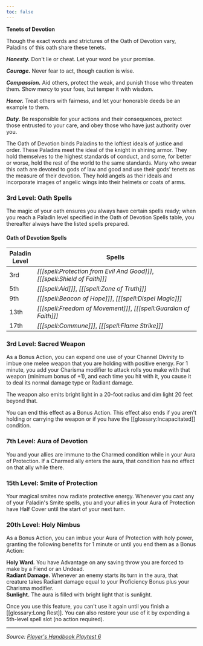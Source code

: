```yaml
---
toc: false
---
```


<div class="phb-sidebar" markdown="1">

**Tenets of Devotion**

Though the exact words and strictures of the Oath of Devotion vary, Paladins of this oath share these tenets.

***Honesty.*** Don't lie or cheat. Let your word be your promise.

***Courage.*** Never fear to act, though caution is wise.

***Compassion.*** Aid others, protect the weak, and punish those who threaten them. Show mercy to your foes, but temper it with wisdom.

***Honor.*** Treat others with fairness, and let your honorable deeds be an example to them.

***Duty.*** Be responsible for your actions and their consequences, protect those entrusted to your care, and obey those who have just authority over you.

</div>

The Oath of Devotion binds Paladins to the loftiest ideals of justice and order. These Paladins meet the ideal of the knight in shining armor. They hold themselves to the highest standards of conduct, and some, for better or worse, hold the rest of the world to the same standards. Many who swear this oath are devoted to gods of law and good and use their gods' tenets as the measure of their devotion. They hold angels as their ideals and incorporate images of angelic wings into their helmets or coats of arms.

### 3rd Level: Oath Spells

The magic of your oath ensures you always have certain spells ready; when you reach a Paladin level specified in the Oath of Devotion Spells table, you thereafter always have the listed spells prepared.

#### Oath of Devotion Spells

| Paladin<br>Level | Spells                                                                     |
|------------------|----------------------------------------------------------------------------|
| 3rd              | _[[[spell:Protection from Evil And Good]]]_, _[[[spell:Shield of Faith]]]_ |
| 5th              | _[[[spell:Aid]]]_, _[[[spell:Zone of Truth]]]_                             |
| 9th              | _[[[spell:Beacon of Hope]]]_, _[[[spell:Dispel Magic]]]_                   |
| 13th             | _[[[spell:Freedom of Movement]]]_, _[[[spell:Guardian of Faith]]]_         |
| 17th             | _[[[spell:Commune]]]_, _[[[spell:Flame Strike]]]_                          |

### 3rd Level: Sacred Weapon

As a Bonus Action, you can expend one use of your Channel Divinity to imbue one melee weapon that you are holding with positive energy. For 1 minute, you add your Charisma modifier to attack rolls you make with that weapon (minimum bonus of +1), and each time you hit with it, you cause it to deal its normal damage type or Radiant damage.

The weapon also emits bright light in a 20-foot radius and dim light 20 feet beyond that.

You can end this effect as a Bonus Action. This effect also ends if you aren't holding or carrying the weapon or if you have the [[glossary:Incapacitated]] condition.

### 7th Level: Aura of Devotion

You and your allies are immune to the Charmed condition while in your Aura of Protection. If a Charmed ally enters the aura, that condition has no effect on that ally while there.

### 15th Level: Smite of Protection

Your magical smites now radiate protective energy. Whenever you cast any of your Paladin's Smite spells, you and your allies in your Aura of Protection have Half Cover until the start of your next turn.

### 20th Level: Holy Nimbus

As a Bonus Action, you can imbue your Aura of Protection with holy power, granting the following benefits for 1 minute or until you end them as a Bonus Action:

**Holy Ward.** You have Advantage on any saving throw you are forced to make by a Fiend or an Undead.  
**Radiant Damage.** Whenever an enemy starts its turn in the aura, that creature takes Radiant damage equal to your Proficiency Bonus plus your Charisma modifier.  
**Sunlight.** The aura is filled with bright light that is sunlight.

Once you use this feature, you can't use it again until you finish a [[glossary:Long Rest]]. You can also restore your use of it by expending a 5th-level spell slot (no action required).

----

_Source: [Player's Handbook Playtest 6](https://www.dndbeyond.com/sources/ua/ph-playtest-6)_
